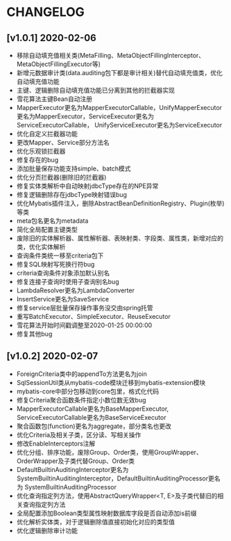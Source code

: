 # CHANGELOG
## [v1.0.1] 2020-02-06
* 移除自动填充值相关类(MetaFilling、MetaObjectFillingInterceptor、MetaObjectFillingExecutor等)
* 新增元数据审计类(data.auditing包下都是审计相关)替代自动填充值类，优化自动填充值功能
* 主键、逻辑删除自动填充值功能已分离到其他的拦截器实现
* 雪花算法主键Bean自动注册
* MapperExecutor更名为MapperExecutorCallable，UnifyMapperExecutor更名为MapperExecutor，ServiceExecutor更名为ServiceExecutorCallable，
UnifyServiceExecutor更名为ServiceExecutor
* 优化自定义拦截器功能
* 更改Mapper、Service部分方法名
* 优化乐观锁拦截器
* 修复存在的bug
* 添加批量保存功能支持simple、batch模式
* 优化分页拦截器(删除旧的拦截器)
* 修复实体类解析中自动映射jdbcType存在的NPE异常
* 修复逻辑删除存在jdbcType映射错误bug
* 优化Mybatis插件注入，删除AbstractBeanDefinitionRegistry、Plugin(枚举)等类
* meta包名更名为metadata
* 简化全局配置主键类型
* 废除旧的实体解析器、属性解析器、表映射类、字段类、属性类，新增对应的类，优化实体解析
* 查询条件类统一移至criteria包下
* 修复SQL映射写死换行符bug
* criteria查询条件对象添加默认别名
* 修复连接子查询时使用子查询别名bug
* LambdaResolver更名为LambdaConverter
* InsertService更名为SaveService
* 修复service层批量保存操作事务没交由spring托管
* 重写BatchExecutor、SimpleExecutor、ReuseExecutor
* 雪花算法开始时间戳调整至2020-01-25 00:00:00
* 修复其他bug

## [v1.0.2] 2020-02-07
* ForeignCriteria类中的appendTo方法更名为join
* SqlSessionUtil类从mybatis-code模块迁移到mybatis-extension模块
* mybatis-core中部分包移动到core包里，格式化代码
* 修复Criteria聚合函数条件指定小数位数无效bug
* MapperExecutorCallable更名为BaseMapperExecutor, ServiceExecutorCallable更名为BaseServiceExecutor
* 聚合函数包(function)更名为aggregate，部分类名也更改
* 优化Criteria及相关子类，区分读、写相关操作
* 修改EnableInterceptors注解
* 优化分组、排序功能，废除Group、Order类，使用GroupWrapper、OrderWrapper及子类代替Group、Order类
* DefaultBuiltinAuditingInterceptor更名为SystemBuiltinAuditingInterceptor，DefaultBuiltinAuditingProcessor更名为
SystemBuiltinAuditingProcessor
* 优化查询指定列方法，使用AbstractQueryWrapper<T, E>及子类代替旧的相关查询指定列方法
* 全局配置添加Boolean类型属性映射数据库字段是否自动添加is前缀
* 优化解析实体类，对于逻辑删除值直接初始化对应的类型值
* 优化逻辑删除审计功能




